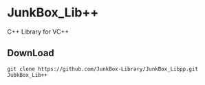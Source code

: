 # JunkBox_Lib++
C++ Library for VC++

## DownLoad
```
git clone https://github.com/JunkBox-Library/JunkBox_Libpp.git JubkBox_Lib++
```
